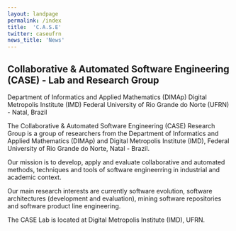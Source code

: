 ```yaml
---
layout: landpage
permalink: /index
title:  'C.A.S.E'
twitter: caseufrn
news_title: 'News'
---
```


## Collaborative & Automated Software Engineering (CASE) - Lab and Research Group

Department of Informatics and Applied Mathematics (DIMAp) 
Digital Metropolis Institute (IMD) 
Federal University of Rio Grande do Norte (UFRN) - Natal, Brazil

The Collaborative & Automated Software Engineering (CASE) Research Group is a group of researchers from the Department of Informatics and Applied Mathematics (DIMAp) and Digital Metropolis Institute (IMD), Federal University of Rio Grande do Norte, Natal - Brazil.

Our mission is to develop, apply and evaluate collaborative and automated methods, techniques and tools of software engineerring in industrial and academic context. 

Our main research interests are currently software evolution, software architectures (development and evaluation), mining software repositories and software product line engineering. 

The CASE Lab is located at Digital Metropolis Institute (IMD), UFRN. 



